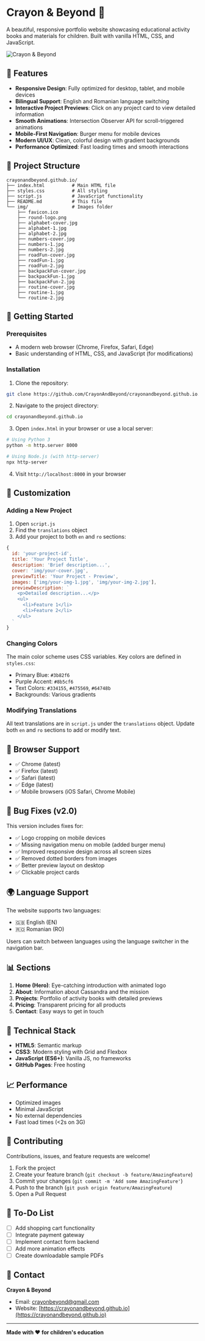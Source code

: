 # Crayon & Beyond 🎨

A beautiful, responsive portfolio website showcasing educational activity books and materials for children. Built with vanilla HTML, CSS, and JavaScript.

![Crayon & Beyond](img/round-logo.png)

## 🌟 Features

- **Responsive Design**: Fully optimized for desktop, tablet, and mobile devices
- **Bilingual Support**: English and Romanian language switching
- **Interactive Project Previews**: Click on any project card to view detailed information
- **Smooth Animations**: Intersection Observer API for scroll-triggered animations
- **Mobile-First Navigation**: Burger menu for mobile devices
- **Modern UI/UX**: Clean, colorful design with gradient backgrounds
- **Performance Optimized**: Fast loading times and smooth interactions

## 📁 Project Structure

```
crayonandbeyond.github.io/
├── index.html          # Main HTML file
├── styles.css          # All styling
├── script.js           # JavaScript functionality
├── README.md           # This file
└── img/                # Images folder
    ├── favicon.ico
    ├── round-logo.png
    ├── alphabet-cover.jpg
    ├── alphabet-1.jpg
    ├── alphabet-2.jpg
    ├── numbers-cover.jpg
    ├── numbers-1.jpg
    ├── numbers-2.jpg
    ├── roadFun-cover.jpg
    ├── roadFun-1.jpg
    ├── roadFun-2.jpg
    ├── backpackFun-cover.jpg
    ├── backpackFun-1.jpg
    ├── backpackFun-2.jpg
    ├── routine-cover.jpg
    ├── routine-1.jpg
    └── routine-2.jpg
```

## 🚀 Getting Started

### Prerequisites

- A modern web browser (Chrome, Firefox, Safari, Edge)
- Basic understanding of HTML, CSS, and JavaScript (for modifications)

### Installation

1. Clone the repository:
```bash
git clone https://github.com/CrayonAndBeyond/crayonandbeyond.github.io.git
```

2. Navigate to the project directory:
```bash
cd crayonandbeyond.github.io
```

3. Open `index.html` in your browser or use a local server:
```bash
# Using Python 3
python -m http.server 8000

# Using Node.js (with http-server)
npx http-server
```

4. Visit `http://localhost:8000` in your browser

## 🎨 Customization

### Adding a New Project

1. Open `script.js`
2. Find the `translations` object
3. Add your project to both `en` and `ro` sections:

```javascript
{
  id: 'your-project-id',
  title: 'Your Project Title',
  description: 'Brief description...',
  cover: 'img/your-cover.jpg',
  previewTitle: 'Your Project - Preview',
  images: ['img/your-img-1.jpg', 'img/your-img-2.jpg'],
  previewDescription: `
    <p>Detailed description...</p>
    <ul>
      <li>Feature 1</li>
      <li>Feature 2</li>
    </ul>
  `
}
```

### Changing Colors

The main color scheme uses CSS variables. Key colors are defined in `styles.css`:

- Primary Blue: `#3b82f6`
- Purple Accent: `#8b5cf6`
- Text Colors: `#334155`, `#475569`, `#64748b`
- Backgrounds: Various gradients

### Modifying Translations

All text translations are in `script.js` under the `translations` object. Update both `en` and `ro` sections to add or modify text.

## 📱 Browser Support

- ✅ Chrome (latest)
- ✅ Firefox (latest)
- ✅ Safari (latest)
- ✅ Edge (latest)
- ✅ Mobile browsers (iOS Safari, Chrome Mobile)

## 🐛 Bug Fixes (v2.0)

This version includes fixes for:

- ✅ Logo cropping on mobile devices
- ✅ Missing navigation menu on mobile (added burger menu)
- ✅ Improved responsive design across all screen sizes
- ✅ Removed dotted borders from images
- ✅ Better preview layout on desktop
- ✅ Clickable project cards

## 🌍 Language Support

The website supports two languages:
- 🇬🇧 English (EN)
- 🇷🇴 Romanian (RO)

Users can switch between languages using the language switcher in the navigation bar.

## 📊 Sections

1. **Home (Hero)**: Eye-catching introduction with animated logo
2. **About**: Information about Cassandra and the mission
3. **Projects**: Portfolio of activity books with detailed previews
4. **Pricing**: Transparent pricing for all products
5. **Contact**: Easy ways to get in touch

## 🔧 Technical Stack

- **HTML5**: Semantic markup
- **CSS3**: Modern styling with Grid and Flexbox
- **JavaScript (ES6+)**: Vanilla JS, no frameworks
- **GitHub Pages**: Free hosting

## 📈 Performance

- Optimized images
- Minimal JavaScript
- No external dependencies
- Fast load times (<2s on 3G)

## 🤝 Contributing

Contributions, issues, and feature requests are welcome!

1. Fork the project
2. Create your feature branch (`git checkout -b feature/AmazingFeature`)
3. Commit your changes (`git commit -m 'Add some AmazingFeature'`)
4. Push to the branch (`git push origin feature/AmazingFeature`)
5. Open a Pull Request

## 📝 To-Do List

- [ ] Add shopping cart functionality
- [ ] Integrate payment gateway
- [ ] Implement contact form backend
- [ ] Add more animation effects
- [ ] Create downloadable sample PDFs

## 📧 Contact

**Crayon & Beyond**
- Email: crayonbeyond@gmail.com
- Website: [https://crayonandbeyond.github.io](https://crayonandbeyond.github.io)

---

**Made with ❤️ for children's education**